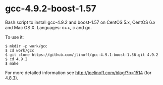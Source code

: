 gcc-4.9.2-boost-1.57
====================

  Bash script to install gcc-4.9.2 and boost-1.57 on CentOS 5.x, CentOS 6.x and Mac OS X. Languages: c++, c and go.
  
  To use it:

    $ mkdir -p work/gcc
    $ cd work/gcc
    $ git clone https://github.com/jlinoff/gcc-4.9.1-boost-1.56.git 4.9.2
    $ cd 4.9.2
    $ make

For more detailed information see http://joelinoff.com/blog/?p=1514 (for 4.8.3).
